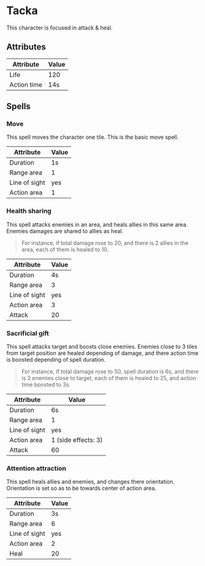 # Tacka

This character is focused in attack & heal.

## Attributes

| Attribute | Value |
| --- | --- |
| Life | 120 |
| Action time | 14s |

## Spells

### Move

This spell moves the character one tile. This is the basic move spell. 

| Attribute | Value |
| --- | --- |
| Duration | 1s |
| Range area | 1 |
| Line of sight | yes |
| Action area | 1 |

### Health sharing

This spell attacks enemies in an area, and heals allies in this same area.
Enemies damages are shared to allies as heal.

> For instance, if total damage rose to 20, and there is 2 allies in the area, each of them is healed to 10.

| Attribute | Value |
| --- | --- |
| Duration | 4s |
| Range area | 3 |
| Line of sight | yes |
| Action area | 3 |
| Attack | 20 |

### Sacrificial gift

This spell attacks target and boosts close enemies. Enemies close to 3 tiles from target position are healed depending of damage, and there action time is boosted depending of spell duration.

> For instance, if total damage rose to 50, spell duration is 6s, and there is 2 enemies close to target, each of them is healed to 25, and action time boosted to 3s.

| Attribute | Value |
| --- | --- |
| Duration | 6s |
| Range area | 1 |
| Line of sight | yes |
| Action area | 1 (side effects: 3) |
| Attack | 60 |

### Attention attraction

This spell heals allies and enemies, and changes there orientation.
Orientation is set so as to be towards center of action area.

| Attribute | Value |
| --- | --- |
| Duration | 3s |
| Range area | 6 |
| Line of sight | yes |
| Action area | 2 |
| Heal | 20 |
